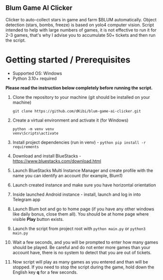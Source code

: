 ## Blum Game AI Clicker
Clicker to auto-collect stars in game and farm $BLUM automatically. Object detection (stars, bombs, freeze) is based on yolo4 computer vision.
Script intended to help with large numbers of games, it is not effective to run it for 2–3 games, that's why I advise you to accumulate 50+ tickets and then run the script.

# Getting started / Prerequisites
- Supported OS: Windows 
- Python 3.10+ required

**Please read the instruction below completely before running the script.**

1. Clone the repository to your machine (git should be installed on your machine)
    ```shell
    git clone https://github.com/dKibi/blum-game-ai-clicker.git
    ```

2. Create a virtual environment and activate it (for Windows)
    ```shell
    python -m venv venv
    venv\Scripts\activate
    ```

3. Install project dependencies (run in venv) -
    `python pip install -r requirements`

4. Download and install BlueStacks - https://www.bluestacks.com/download.html

5. Launch BlueStacks Multi Instance Manager and create profile with the name you can identify an account (for example, Blum1)
6. Launch created instance and make sure you have horizontal orientation
7. Inside launched Android instance - install, launch and log in into Telegram app
8. Launch Blum bot and go to home page (if you have any other windows like daily bonus, close them all). You should be at home page where visible **Play** button exists.
9. Launch the script from project root with `python main.py` or `python3 main.py`
10. Wait a few seconds, and you will be prompted to enter how many games should be played. Be careful and do not enter more games than your account have, there is no system to detect that you are out of tickets.
11. Now script will play as many games as you entered and than will be stopped. If you need to stop the script during the game, hold down the English key **q** for a few seconds.